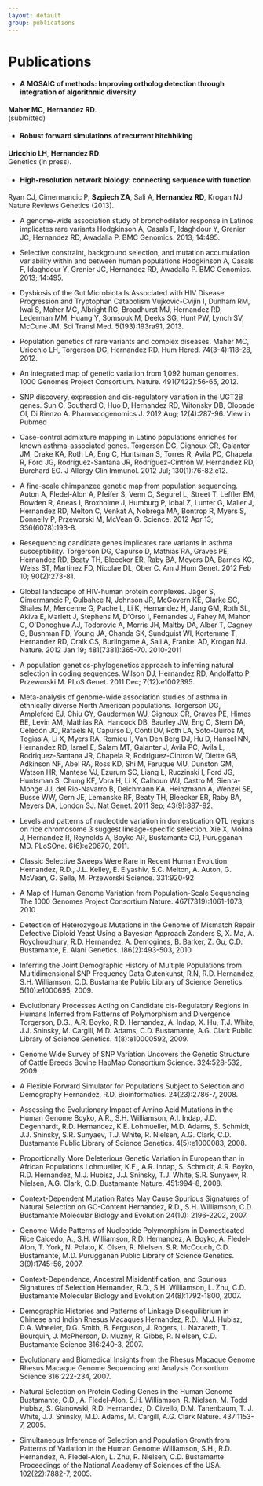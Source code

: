 ```yaml
---
layout: default
group: publications
---
```


# Publications

* #### A MOSAIC of methods: Improving ortholog detection through integration of algorithmic diversity  
**Maher MC**, **Hernandez RD**.  
(submitted)

* #### Robust forward simulations of recurrent hitchhiking
**Uricchio LH**, **Hernandez RD**.  
Genetics (in press).

* #### High-resolution network biology: connecting sequence with function  
Ryan CJ, Cimermancic P, **Szpiech ZA**, Sali A, **Hernandez RD**, Krogan NJ  
Nature Reviews Genetics (2013).

* A genome-wide association study of bronchodilator response in Latinos implicates rare variants
Hodgkinson A, Casals F, Idaghdour Y, Grenier JC, Hernandez RD, Awadalla P. BMC Genomics. 2013; 14:495.

* Selective constraint, background selection, and mutation accumulation variability within and between human populations
Hodgkinson A, Casals F, Idaghdour Y, Grenier JC, Hernandez RD, Awadalla P. BMC Genomics. 2013; 14:495.

* Dysbiosis of the Gut Microbiota Is Associated with HIV Disease Progression and Tryptophan Catabolism
Vujkovic-Cvijin I, Dunham RM, Iwai S, Maher MC, Albright RG, Broadhurst MJ, Hernandez RD, Lederman MM, Huang Y, Somsouk M, Deeks SG, Hunt PW, Lynch SV, McCune JM. Sci Transl Med. 5(193):193ra91, 2013.

* Population genetics of rare variants and complex diseases.
Maher MC, Uricchio LH, Torgerson DG, Hernandez RD.
Hum Hered. 74(3-4):118-28, 2012.

* An integrated map of genetic variation from 1,092 human genomes.
1000 Genomes Project Consortium. Nature. 491(7422):56-65, 2012.

* SNP discovery, expression and cis-regulatory variation in the UGT2B genes.
Sun C, Southard C, Huo D, Hernandez RD, Witonsky DB, Olopade OI, Di Rienzo A. Pharmacogenomics J. 2012 Aug; 12(4):287-96.
View in Pubmed

* Case-control admixture mapping in Latino populations enriches for known asthma-associated genes.
Torgerson DG, Gignoux CR, Galanter JM, Drake KA, Roth LA, Eng C, Huntsman S, Torres R, Avila PC, Chapela R, Ford JG, Rodríguez-Santana JR, Rodríguez-Cintrón W, Hernandez RD, Burchard EG. J Allergy Clin Immunol. 2012 Jul; 130(1):76-82.e12.

* A fine-scale chimpanzee genetic map from population sequencing.
Auton A, Fledel-Alon A, Pfeifer S, Venn O, Ségurel L, Street T, Leffler EM, Bowden R, Aneas I, Broxholme J, Humburg P, Iqbal Z, Lunter G, Maller J, Hernandez RD, Melton C, Venkat A, Nobrega MA, Bontrop R, Myers S, Donnelly P, Przeworski M, McVean G. Science. 2012 Apr 13; 336(6078):193-8.

* Resequencing candidate genes implicates rare variants in asthma susceptibility.
Torgerson DG, Capurso D, Mathias RA, Graves PE, Hernandez RD, Beaty TH, Bleecker ER, Raby BA, Meyers DA, Barnes KC, Weiss ST, Martinez FD, Nicolae DL, Ober C. Am J Hum Genet. 2012 Feb 10; 90(2):273-81.

* Global landscape of HIV-human protein complexes.
Jäger S, Cimermancic P, Gulbahce N, Johnson JR, McGovern KE, Clarke SC, Shales M, Mercenne G, Pache L, Li K, Hernandez H, Jang GM, Roth SL, Akiva E, Marlett J, Stephens M, D'Orso I, Fernandes J, Fahey M, Mahon C, O'Donoghue AJ, Todorovic A, Morris JH, Maltby DA, Alber T, Cagney G, Bushman FD, Young JA, Chanda SK, Sundquist WI, Kortemme T, Hernandez RD, Craik CS, Burlingame A, Sali A, Frankel AD, Krogan NJ. Nature. 2012 Jan 19; 481(7381):365-70.
2010-2011

* A population genetics-phylogenetics approach to inferring natural selection in coding sequences.
Wilson DJ, Hernandez RD, Andolfatto P, Przeworski M. PLoS Genet. 2011 Dec; 7(12):e1002395.

* Meta-analysis of genome-wide association studies of asthma in ethnically diverse North American populations.
Torgerson DG, Ampleford EJ, Chiu GY, Gauderman WJ, Gignoux CR, Graves PE, Himes BE, Levin AM, Mathias RA, Hancock DB, Baurley JW, Eng C, Stern DA, Celedón JC, Rafaels N, Capurso D, Conti DV, Roth LA, Soto-Quiros M, Togias A, Li X, Myers RA, Romieu I, Van Den Berg DJ, Hu D, Hansel NN, Hernandez RD, Israel E, Salam MT, Galanter J, Avila PC, Avila L, Rodriquez-Santana JR, Chapela R, Rodriguez-Cintron W, Diette GB, Adkinson NF, Abel RA, Ross KD, Shi M, Faruque MU, Dunston GM, Watson HR, Mantese VJ, Ezurum SC, Liang L, Ruczinski I, Ford JG, Huntsman S, Chung KF, Vora H, Li X, Calhoun WJ, Castro M, Sienra-Monge JJ, del Rio-Navarro B, Deichmann KA, Heinzmann A, Wenzel SE, Busse WW, Gern JE, Lemanske RF, Beaty TH, Bleecker ER, Raby BA, Meyers DA, London SJ. Nat Genet. 2011 Sep; 43(9):887-92.

* Levels and patterns of nucleotide variation in domestication QTL regions on rice chromosome 3 suggest lineage-specific selection.
Xie X, Molina J, Hernandez R, Reynolds A, Boyko AR, Bustamante CD, Purugganan MD. PLoSOne. 6(6):e20670, 2011.

* Classic Selective Sweeps Were Rare in Recent Human Evolution
Hernandez, R.D., J.L. Kelley, E. Elyashiv, S.C. Melton, A. Auton, G. McVean, G. Sella, M. Przeworski
Science. 331:920-92

* A Map of Human Genome Variation from Population-Scale Sequencing
The 1000 Genomes Project Consortium
Nature. 467(7319):1061-1073, 2010

* Detection of Heterozygous Mutations in the Genome of Mismatch Repair Defective Diploid Yeast Using a Bayesian Approach
Zanders S, X. Ma, A. Roychoudhury, R.D. Hernandez, A. Demogines, B. Barker, Z. Gu, C.D. Bustamante, E. Alani
Genetics. 186(2):493-503, 2010

* Inferring the Joint Demographic History of Multiple Populations from Multidimensional SNP Frequency Data
Gutenkunst, R.N, R.D. Hernandez, S.H. Williamson, C.D. Bustamante
Public Library of Science Genetics. 5(10):e1000695, 2009.

* Evolutionary Processes Acting on Candidate cis-Regulatory Regions in Humans Inferred from Patterns of Polymorphism and Divergence
Torgerson, D.G., A.R. Boyko, R.D. Hernandez, A. Indap, X. Hu, T.J. White, J.J. Sninsky, M. Cargill, M.D. Adams, C.D. Bustamante, A.G. Clark
Public Library of Science Genetics. 4(8):e10000592, 2009.

* Genome Wide Survey of SNP Variation Uncovers the Genetic Structure of Cattle Breeds
Bovine HapMap Consortium
Science. 324:528-532, 2009.

* A Flexible Forward Simulator for Populations Subject to Selection and Demography
Hernandez, R.D.
Bioinformatics. 24(23):2786-7, 2008.

* Assessing the Evolutionary Impact of Amino Acid Mutations in the Human Genome
Boyko, A.R., S.H. Williamson, A.I. Indap, J.D. Degenhardt, R.D. Hernandez, K.E. Lohmueller, M.D. Adams, S. Schmidt, J.J. Sninsky, S.R. Sunyaev, T.J. White, R. Nielsen, A.G. Clark, C.D. Bustamante
Public Library of Science Genetics. 4(5):e1000083, 2008.

* Proportionally More Deleterious Genetic Variation in European than in African Populations
Lohmueller, K.E., A.R. Indap, S. Schmidt, A.R. Boyko, R.D. Hernandez, M.J. Hubisz, J.J. Sninsky, T.J. White, S.R. Sunyaev, R. Nielsen, A.G. Clark, C.D. Bustamante
Nature. 451:994-8, 2008.

* Context-Dependent Mutation Rates May Cause Spurious Signatures of Natural Selection on GC-Content
Hernandez, R.D., S.H. Williamson, C.D. Bustamante
Molecular Biology and Evolution 24(10): 2196-2202, 2007.

* Genome-Wide Patterns of Nucleotide Polymorphism in Domesticated Rice
Caicedo, A., S.H. Williamson, R.D. Hernandez, A. Boyko, A. Fledel-Alon, T. York, N. Polato, K. Olsen, R. Nielsen, S.R. McCouch, C.D. Bustamante, M.D. Purugganan
Public Library of Science Genetics. 3(9):1745-56, 2007.

* Context-Dependence, Ancestral Misidentification, and Spurious Signatures of Selection
Hernandez, R.D., S.H. Williamson, L. Zhu, C.D. Bustamante
Molecular Biology and Evolution 24(8):1792-1800, 2007.

* Demographic Histories and Patterns of Linkage Disequilibrium in Chinese and Indian Rhesus Macaques
Hernandez, R.D., M.J. Hubisz, D.A. Wheeler, D.G. Smith, B. Ferguson, J. Rogers, L. Nazareth, T. Bourquin, J. McPherson, D. Muzny, R. Gibbs, R. Nielsen, C.D. Bustamante
Science 316:240-3, 2007.

* Evolutionary and Biomedical Insights from the Rhesus Macaque Genome
Rhesus Macaque Genome Sequencing and Analysis Consortium
Science 316:222-234, 2007.

* Natural Selection on Protein Coding Genes in the Human Genome
Bustamante, C.D., A. Fledel-Alon, S.H. Williamson, R. Nielsen, M. Todd Hubisz, S. Glanowski, R.D. Hernandez, D. Civello, D.M. Tanenbaum, T. J. White, J.J. Sninsky, M.D. Adams, M. Cargill, A.G. Clark
Nature. 437:1153-7, 2005.

* Simultaneous Inference of Selection and Population Growth from Patterns of Variation in the Human Genome
Williamson, S.H., R.D. Hernandez, A. Fledel-Alon, L. Zhu, R. Nielsen, C.D. Bustamante
Proceedings of the National Academy of Sciences of the USA. 102(22):7882-7, 2005.